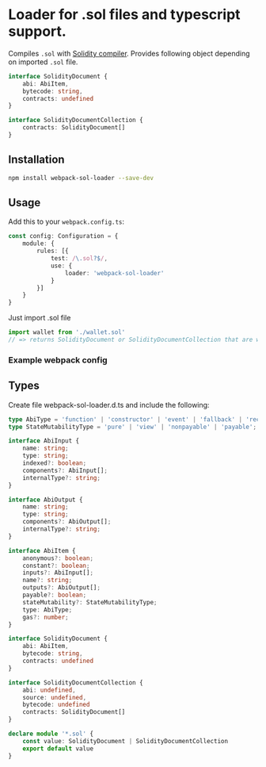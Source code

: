 # Loader for .sol files and typescript support.

Compiles `.sol` with [Solidity compiler](https://github.com/ethereum/solc-js).
Provides following object depending on imported `.sol` file.

```ts
interface SolidityDocument {
    abi: AbiItem,
    bytecode: string,
    contracts: undefined
}

interface SolidityDocumentCollection {
    contracts: SolidityDocument[]
}
```

## Installation

```bash
npm install webpack-sol-loader --save-dev
```

## Usage

Add this to your `webpack.config.ts`:

```ts
const config: Configuration = {
	module: {
		rules: [{
			test: /\.sol?$/,
			use: {
				loader: 'webpack-sol-loader'
			}
		}]
	}
}
```

Just import .sol file
```ts
import wallet from './wallet.sol'
// => returns SolidityDocument or SolidityDocumentCollection that are written above.
```

### Example webpack config



## Types

Create file webpack-sol-loader.d.ts and include the following:

```ts
type AbiType = 'function' | 'constructor' | 'event' | 'fallback' | 'receive';
type StateMutabilityType = 'pure' | 'view' | 'nonpayable' | 'payable';

interface AbiInput {
    name: string;
    type: string;
    indexed?: boolean;
    components?: AbiInput[];
    internalType?: string;
}

interface AbiOutput {
    name: string;
    type: string;
    components?: AbiOutput[];
    internalType?: string;
}

interface AbiItem {
    anonymous?: boolean;
    constant?: boolean;
    inputs?: AbiInput[];
    name?: string;
    outputs?: AbiOutput[];
    payable?: boolean;
    stateMutability?: StateMutabilityType;
    type: AbiType;
    gas?: number;
}

interface SolidityDocument {
    abi: AbiItem,
    bytecode: string,
    contracts: undefined
}

interface SolidityDocumentCollection {
    abi: undefined,
    source: undefined,
    bytecode: undefined
    contracts: SolidityDocument[]
}

declare module '*.sol' {
    const value: SolidityDocument | SolidityDocumentCollection
    export default value
}
```
